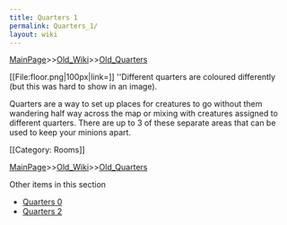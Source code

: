 ```yaml
---
title: Quarters 1
permalink: Quarters_1/
layout: wiki
---
```


[MainPage](/keeperrl_wiki/ "wikilink")>>[Old_Wiki](/keeperrl_wiki/Old_Wiki "wikilink")>>[Old_Quarters](/keeperrl_wiki/Old_Quarters "wikilink")

[[File:floor.png|100px|link=]]
''Different quarters are coloured differently (but this was hard to show in an image).

Quarters are a way to set up places for creatures to go without them wandering half way across the map or mixing with creatures assigned to different quarters. There are up to 3 of these separate areas that can be used to keep your minions apart. 

[[Category: Rooms]]

[MainPage](/keeperrl_wiki/ "wikilink")>>[Old_Wiki](/keeperrl_wiki/Old_Wiki "wikilink")>>[Old_Quarters](/keeperrl_wiki/Old_Quarters "wikilink")

Other items in this section
-    [Quarters 0](/keeperrl_wiki/Quarters_0 "wikilink")
-    [Quarters 2](/keeperrl_wiki/Quarters_2 "wikilink")
